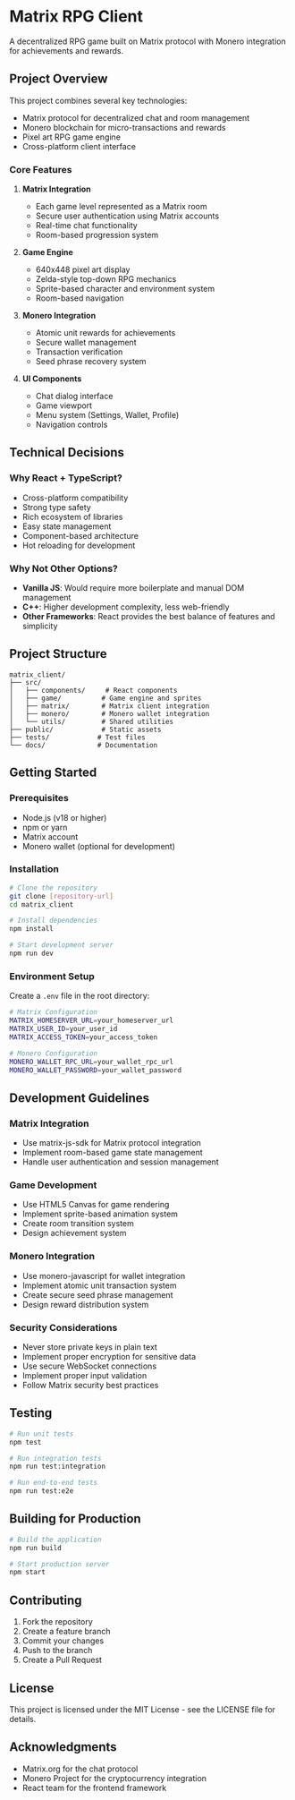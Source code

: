 # Matrix RPG Client

A decentralized RPG game built on Matrix protocol with Monero integration for achievements and rewards.

## Project Overview

This project combines several key technologies:
- Matrix protocol for decentralized chat and room management
- Monero blockchain for micro-transactions and rewards
- Pixel art RPG game engine
- Cross-platform client interface

### Core Features

1. **Matrix Integration**
   - Each game level represented as a Matrix room
   - Secure user authentication using Matrix accounts
   - Real-time chat functionality
   - Room-based progression system

2. **Game Engine**
   - 640x448 pixel art display
   - Zelda-style top-down RPG mechanics
   - Sprite-based character and environment system
   - Room-based navigation

3. **Monero Integration**
   - Atomic unit rewards for achievements
   - Secure wallet management
   - Transaction verification
   - Seed phrase recovery system

4. **UI Components**
   - Chat dialog interface
   - Game viewport
   - Menu system (Settings, Wallet, Profile)
   - Navigation controls

## Technical Decisions

### Why React + TypeScript?
- Cross-platform compatibility
- Strong type safety
- Rich ecosystem of libraries
- Easy state management
- Component-based architecture
- Hot reloading for development

### Why Not Other Options?
- **Vanilla JS**: Would require more boilerplate and manual DOM management
- **C++**: Higher development complexity, less web-friendly
- **Other Frameworks**: React provides the best balance of features and simplicity

## Project Structure

```
matrix_client/
├── src/
│   ├── components/     # React components
│   ├── game/          # Game engine and sprites
│   ├── matrix/        # Matrix client integration
│   ├── monero/        # Monero wallet integration
│   └── utils/         # Shared utilities
├── public/            # Static assets
├── tests/            # Test files
└── docs/             # Documentation
```

## Getting Started

### Prerequisites

- Node.js (v18 or higher)
- npm or yarn
- Matrix account
- Monero wallet (optional for development)

### Installation

```bash
# Clone the repository
git clone [repository-url]
cd matrix_client

# Install dependencies
npm install

# Start development server
npm run dev
```

### Environment Setup

Create a `.env` file in the root directory:

```bash
# Matrix Configuration
MATRIX_HOMESERVER_URL=your_homeserver_url
MATRIX_USER_ID=your_user_id
MATRIX_ACCESS_TOKEN=your_access_token

# Monero Configuration
MONERO_WALLET_RPC_URL=your_wallet_rpc_url
MONERO_WALLET_PASSWORD=your_wallet_password
```

## Development Guidelines

### Matrix Integration
- Use matrix-js-sdk for Matrix protocol integration
- Implement room-based game state management
- Handle user authentication and session management

### Game Development
- Use HTML5 Canvas for game rendering
- Implement sprite-based animation system
- Create room transition system
- Design achievement system

### Monero Integration
- Use monero-javascript for wallet integration
- Implement atomic unit transaction system
- Create secure seed phrase management
- Design reward distribution system

### Security Considerations
- Never store private keys in plain text
- Implement proper encryption for sensitive data
- Use secure WebSocket connections
- Implement proper input validation
- Follow Matrix security best practices

## Testing

```bash
# Run unit tests
npm test

# Run integration tests
npm run test:integration

# Run end-to-end tests
npm run test:e2e
```

## Building for Production

```bash
# Build the application
npm run build

# Start production server
npm start
```

## Contributing

1. Fork the repository
2. Create a feature branch
3. Commit your changes
4. Push to the branch
5. Create a Pull Request

## License

This project is licensed under the MIT License - see the LICENSE file for details.

## Acknowledgments

- Matrix.org for the chat protocol
- Monero Project for the cryptocurrency integration
- React team for the frontend framework 